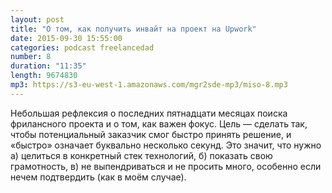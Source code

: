 ```yaml
---
layout: post
title: "О том, как получить инвайт на проект на Upwork"
date: 2015-09-30 15:55:00
categories: podcast freelancedad
number: 8
duration: "11:35"
length: 9674830
mp3: https://s3-eu-west-1.amazonaws.com/mgr2sde-mp3/miso-8.mp3
---
```


Небольшая рефлексия о последних пятнадцати месяцах поиска фрилансного проекта и о том, как важен фокус. Цель — сделать так, чтобы потенциальный заказчик смог быстро принять решение, и «быстро» означает буквально несколько секунд. Это значит, что нужно а) целиться в конкретный стек технологий, б) показать свою грамотность, в) не выпендриваться и не просить много, особенно если нечем подтвердить (как в моём случае).